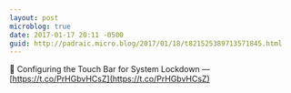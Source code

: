 ```yaml
---
layout: post
microblog: true
date: 2017-01-17 20:11 -0500
guid: http://padraic.micro.blog/2017/01/18/t821525389713571845.html
---
```

🔗 Configuring the Touch Bar for System Lockdown — [https://t.co/PrHGbvHCsZ](https://t.co/PrHGbvHCsZ)

